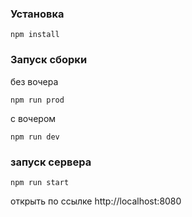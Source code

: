 ### Установка

```
npm install
```

### Запуск сборки

без вочера
```
npm run prod
```
с вочером
```
npm run dev
```

### запуск сервера

```
npm run start
```
открыть по ссылке http://localhost:8080